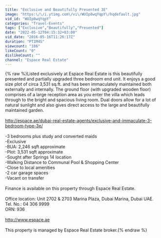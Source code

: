 ```yaml
---
title: "Exclusive and Beautifully Presented 3E"
image: "https:\/\/i.ytimg.com\/vi\/WUIp8wqYqpY\/hqdefault.jpg"
vid_id: "WUIp8wqYqpY"
categories: "Travel-Events"
tags: ["Exclusive","Beautifully","Presented"]
date: "2022-05-12T04:15:32+03:00"
vid_date: "2016-05-16T11:26:17Z"
duration: "PT1M4S"
viewcount: "186"
likeCount: "0"
dislikeCount: ""
channel: "Espace Real Estate"
---
```

{% raw %}Listed exclusively at Espace Real Estate is this beautifully presented and partially upgraded three bedroom end unit. It enjoys a good size plot of circa 3,531 sq.ft. and has been immaculately maintained both externally and internally. The ground floor (with upgraded wooden floor) comprises of a large reception area as you enter the villa which leads through to the bright and spacious living room. Dual doors allow for a lot of natural sunlight and also gives direct access to the large and beautifully maintained garden. <br /><br /><a rel="nofollow" target="blank" href="http://espace.ae/dubai-real-estate-agents/exclusive-and-immaculate-3-bedroom-type-3e/">http://espace.ae/dubai-real-estate-agents/exclusive-and-immaculate-3-bedroom-type-3e/</a><br /><br />-3 bedrooms plus study and converted maids<br />-Exclusive<br />-BUA: 2,246 sqft approximate<br />-Plot: 3,531 sqft approximate<br />-Sought after Springs 14 location<br />-Walking Distance to Communal Pool &amp; Shopping Center<br />-Close to local amenities<br />-2 car garage spaces<br />-Vacant on transfer<br /><br />Finance is available on this property through Espace Real Estate.<br /><br />Office location: Unit 2702 &amp; 2703 Marina Plaza, Dubai Marina, Dubai UAE.<br />Tel. No.: 04 306 9999<br />ORN: 936<br /><br /><a rel="nofollow" target="blank" href="http://www.espace.ae">http://www.espace.ae</a><br /><br />This property is managed by Espace Real Estate broker.{% endraw %}
